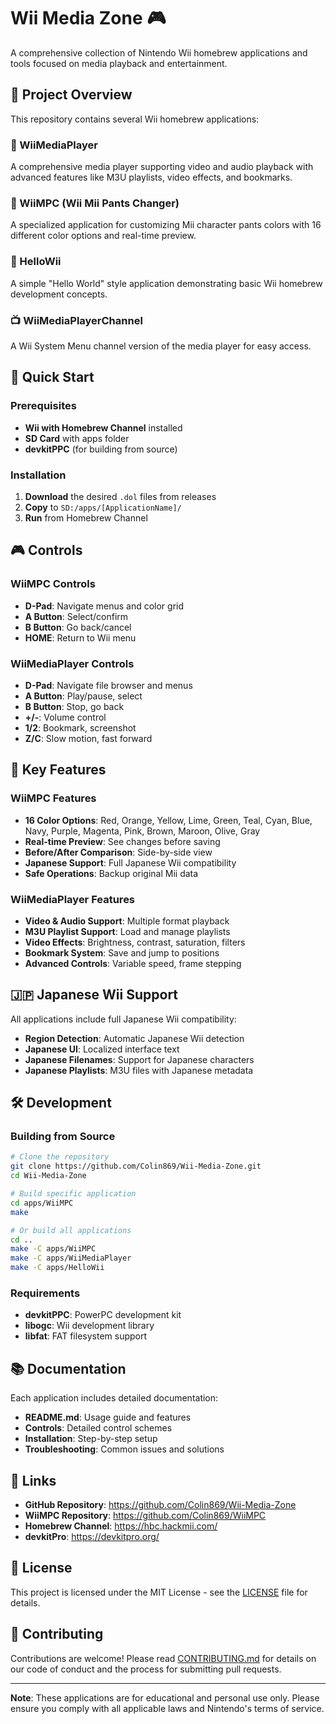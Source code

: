 # Wii Media Zone 🎮
       
A comprehensive collection of Nintendo Wii homebrew applications and tools focused on media playback and entertainment.
       
## 📁 Project Overview

This repository contains several Wii homebrew applications:

### 🎵 WiiMediaPlayer
A comprehensive media player supporting video and audio playback with advanced features like M3U playlists, video effects, and bookmarks.

### 🎨 WiiMPC (Wii Mii Pants Changer)
A specialized application for customizing Mii character pants colors with 16 different color options and real-time preview.

### 👋 HelloWii
A simple "Hello World" style application demonstrating basic Wii homebrew development concepts.

### 📺 WiiMediaPlayerChannel
A Wii System Menu channel version of the media player for easy access.

## 🚀 Quick Start

### Prerequisites
- **Wii with Homebrew Channel** installed
- **SD Card** with apps folder
- **devkitPPC** (for building from source)

### Installation
1. **Download** the desired `.dol` files from releases
2. **Copy** to `SD:/apps/[ApplicationName]/`
3. **Run** from Homebrew Channel

## 🎮 Controls

### WiiMPC Controls
- **D-Pad**: Navigate menus and color grid
- **A Button**: Select/confirm
- **B Button**: Go back/cancel
- **HOME**: Return to Wii menu

### WiiMediaPlayer Controls
- **D-Pad**: Navigate file browser and menus
- **A Button**: Play/pause, select
- **B Button**: Stop, go back
- **+/-**: Volume control
- **1/2**: Bookmark, screenshot
- **Z/C**: Slow motion, fast forward

## 🌟 Key Features

### WiiMPC Features
- **16 Color Options**: Red, Orange, Yellow, Lime, Green, Teal, Cyan, Blue, Navy, Purple, Magenta, Pink, Brown, Maroon, Olive, Gray
- **Real-time Preview**: See changes before saving
- **Before/After Comparison**: Side-by-side view
- **Japanese Support**: Full Japanese Wii compatibility
- **Safe Operations**: Backup original Mii data

### WiiMediaPlayer Features
- **Video & Audio Support**: Multiple format playback
- **M3U Playlist Support**: Load and manage playlists
- **Video Effects**: Brightness, contrast, saturation, filters
- **Bookmark System**: Save and jump to positions
- **Advanced Controls**: Variable speed, frame stepping

## 🇯🇵 Japanese Wii Support

All applications include full Japanese Wii compatibility:
- **Region Detection**: Automatic Japanese Wii detection
- **Japanese UI**: Localized interface text
- **Japanese Filenames**: Support for Japanese characters
- **Japanese Playlists**: M3U files with Japanese metadata

## 🛠️ Development

### Building from Source
```bash
# Clone the repository
git clone https://github.com/Colin869/Wii-Media-Zone.git
cd Wii-Media-Zone

# Build specific application
cd apps/WiiMPC
make

# Or build all applications
cd ..
make -C apps/WiiMPC
make -C apps/WiiMediaPlayer
make -C apps/HelloWii
```

### Requirements
- **devkitPPC**: PowerPC development kit
- **libogc**: Wii development library
- **libfat**: FAT filesystem support

## 📚 Documentation

Each application includes detailed documentation:
- **README.md**: Usage guide and features
- **Controls**: Detailed control schemes
- **Installation**: Step-by-step setup
- **Troubleshooting**: Common issues and solutions

## 🔗 Links

- **GitHub Repository**: https://github.com/Colin869/Wii-Media-Zone
- **WiiMPC Repository**: https://github.com/Colin869/WiiMPC
- **Homebrew Channel**: https://hbc.hackmii.com/
- **devkitPro**: https://devkitpro.org/

## 📄 License

This project is licensed under the MIT License - see the [LICENSE](LICENSE) file for details.

## 🤝 Contributing

Contributions are welcome! Please read [CONTRIBUTING.md](CONTRIBUTING.md) for details on our code of conduct and the process for submitting pull requests.

---

**Note**: These applications are for educational and personal use only. Please ensure you comply with all applicable laws and Nintendo's terms of service.
